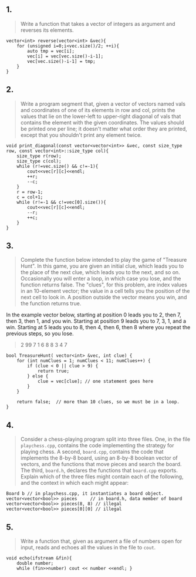 ## 1. 
> Write a function that takes a vector of integers as argument and reverses its elements.
```
vector<int> reverse(vector<int> &vec){
    for (unsigned i=0;i<vec.size()/2; ++i){
        auto tmp = vec[i];
        vec[i] = vec[vec.size()-i-1];
        vec[vec.size()-i-1] = tmp;
    }
}
```

## 2. 
> Write a program segment that, given a vector of vectors named vals and coordinates of one of its elements in row and col, prints the values that lie on the lower-left to upper-right diagonal of vals that contains the element with the given coordinates. The values should be printed one per line; it doesn't matter what order they are printed, except that you shouldn't print any element twice.
```
void print_diagonal(const vector<vector<int>> &vec, const size_type row, const vector<int>::size_type col){
    size_type r(row); 
    size_type c(col); 
    while (r!=vec.size() && c!=-1){
        cout<<vec[r][c]<<endl; 
        ++r;
        --c;
    }
    r = row-1; 
    c = col+1;
    while (r!=-1 && c!=vec[0].size()){
        cout<<vec[r][c]<<endl; 
        --r;
        ++c;
    }
}
```

## 3. 

> Complete the function below intended to play the game of "Treasure Hunt". In this game, you are given an initial clue, which leads you to the place of the next clue, which leads you to the next, and so on. Occasionally you will enter a loop, in which case you lose, and the function returns false. The "clues", for this problem, are index values in an 10-element vector; the value in a cell tells you the position of the next cell to look in. A position outside the vector means you win, and the function returns true.

In the example vector below, starting at position 0 leads you to 2, then 7, then 3, then 1, and you win. Starting at position 9 leads you to 7, 3, 1, and a win. Starting at 5 leads you to 8, then 4, then 6, then 8 where you repeat the previous steps, so you lose.
> 2    99    7    1    6    8    8    3    4    7

```
bool TreasureHunt( vector<int> &vec, int clue) {
    for (int numClues = 1; numClues < 11; numClues++) {
        if (clue < 0 || clue > 9) {
            return true;
        } else {
            clue = vec[clue]; // one statement goes here
        }
    }

    return false;  // more than 10 clues, so we must be in a loop.
}
```

## 4. 
> Consider a chess-playing program split into three files. One, in the file `playchess.cpp`, contains the code implementing the strategy for playing chess. A second, `board.cpp`, contains the code that implements the 8-by-8 board, using an 8-by-8 boolean vector of vectors, and the functions that move pieces and search the board. The third, `board.h`, declares the functions that `board.cpp` exports. Explain which of the three files might contain each of the following, and the context in which each might appear:
```
Board b // in playchess.cpp, it instantiates a board object. 
vector<vector<bool>> pieces     // in board.h, data member of board
vector<vector<bool>> pieces(8, 8) // illegal
vector<vector<bool>> pieces[0][0] // illegal 
```

## 5.
> Write a function that, given as argument a file of numbers open for input, reads and echoes all the values in the file to `cout`.
```
void echo(ifstream &fin){
    double number;
    while (fin>>number) cout << number <<endl; }
```
